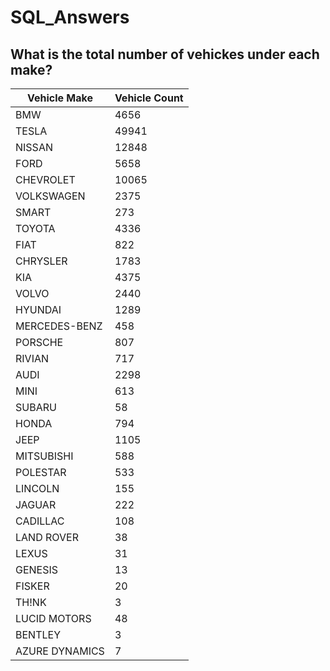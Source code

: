 # SQL_Answers

## What is the total number of vehickes under each make?

|Vehicle Make|Vehicle Count|
|-----|-----|
|BMW|4656|
|TESLA|49941|
|NISSAN|12848|
|FORD|5658|
|CHEVROLET|10065|
|VOLKSWAGEN|2375|
|SMART|273|
|TOYOTA|4336|
|FIAT|822|
|CHRYSLER|1783|
|KIA|4375|
|VOLVO|2440|
|HYUNDAI|1289|
|MERCEDES-BENZ|458|
|PORSCHE|807|
|RIVIAN|717|
|AUDI|2298|
|MINI|613|
|SUBARU|58|
|HONDA|794|
|JEEP|1105|
|MITSUBISHI|588|
|POLESTAR|533|
|LINCOLN|155|
|JAGUAR|222|
|CADILLAC|108|
|LAND ROVER|38|
|LEXUS|31|
|GENESIS|13|
|FISKER|20|
|TH!NK|3|
|LUCID MOTORS|48|
|BENTLEY|3|
|AZURE DYNAMICS|7|
